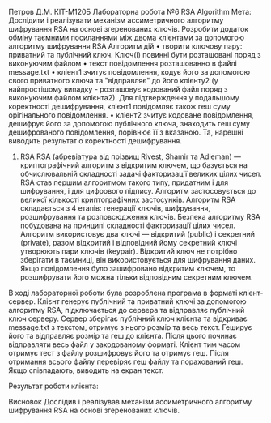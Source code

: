 Петров Д.М. КІТ-М120Б
Лабораторна робота №6
RSA Algorithm
Мета: Дослідити і реалізувати механізм ассиметричного алгоритму шифрування RSA на основі згеренованих ключів.
Розробити додаток обміну таємними посиланнями між двома клієнтами за допомогою алгоритму шифрування RSA
Алгоритм дій
•	творити ключову пару: приватний та публічний ключ. Ключ(і) повинні бути розташовані поряд з виконуючим файлом
•	текст повідомлення розташованно в файлі message.txt
•	кліент1 зчитує повідомлення, кодує його за допомогою свого приватного ключа та "відправляє" до його клієнту2 (у найпростішому випадку - розташовує кодований файл поряд з виконуючим файлом клієнта2). Для підтверждення у подальшому коректності дешифрування, клієнт1 повідомляє також геш суму орігінального повідомлення.
•	кліент2 зчитує кодоване повідомлення, дешифрує його за допомогою публічного ключа, знаходить геш суму дешифрованого повідомлення, порівнює її з вказаною. Та, нарешні виводить результат о коректності дешифрування.
1.	RSA
RSA (абревіатура від прізвищ Rivest, Shamir та Adleman) — криптографічний алгоритм з відкритим ключем, що базується на обчислювальній складності задачі факторизації великих цілих чисел. RSA став першим алгоритмом такого типу, придатним і для шифрування, і для цифрового підпису. Алгоритм застосовується до великої кількості криптографічних застосунків.
Алгоритм RSA складається з 4 етапів: генерації ключів, шифрування, розшифрування та розповсюдження ключів.
Безпека алгоритму RSA побудована на принципі складності факторизації цілих чисел. Алгоритм використовує два ключі — відкритий (public) і секретний (private), разом відкритий і відповідний йому секретний ключі утворюють пари ключів (keypair). Відкритий ключ не потрібно зберігати в таємниці, він використовується для шифрування даних. Якщо повідомлення було зашифровано відкритим ключем, то розшифрувати його можна тільки відповідним секретним ключем.

В ході лабораторної роботи була розроблена програма в форматі клієнт-сервер. Клієнт генерує публічний та приватний ключі за допомогою алгоритму RSA, підключається до сервера та відправляє публічний ключ серверу. Сервер зберігає публічний ключ клієнта та відкриває message.txt з текстом, отримує з нього розмір та весь текст. Геширує його та відправляє розмір та геш до клієнта. Після цього починає відправляти весь файл у закодованому форматі. Клієнт тим часом отримує тест з файлу розшифровує його та отримує геш. Після отримання всього файлу перевіряє геш файлу та порахований геш. Якщо співпадають, виводить на екран текст.


Результат роботи клієнта:
 
	
Висновок
Дослідив і реалізував механізм ассиметричного алгоритму шифрування RSA на основі згеренованих ключів.

